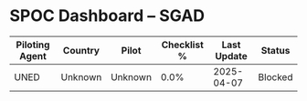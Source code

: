 # SPOC Dashboard – SGAD

| Piloting Agent | Country | Pilot | Checklist % | Last Update | Status |
|----------------|---------|--------|--------------|-------------|--------|
| UNED | Unknown | Unknown | 0.0% | 2025-04-07 | Blocked |

